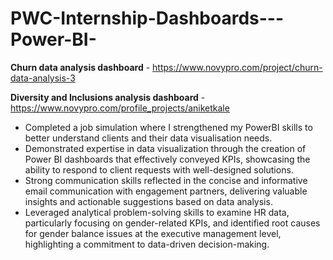 # PWC-Internship-Dashboards---Power-BI-

**Churn data analysis dashboard** - https://www.novypro.com/project/churn-data-analysis-3

**Diversity and Inclusions analysis dashboard** - https://www.novypro.com/profile_projects/aniketkale

 * Completed a job simulation where I strengthened my PowerBI skills to better
   understand clients and their data visualisation needs.
 * Demonstrated expertise in data visualization through the creation of Power BI
   dashboards that effectively conveyed KPIs, showcasing the ability to respond
   to client requests with well-designed solutions.
 * Strong communication skills reflected in the concise and informative email
   communication with engagement partners, delivering valuable insights and
   actionable suggestions based on data analysis.
 * Leveraged analytical problem-solving skills to examine HR data, particularly
   focusing on gender-related KPIs, and identified root causes for gender
   balance issues at the executive management level, highlighting a commitment
   to data-driven decision-making.

 
